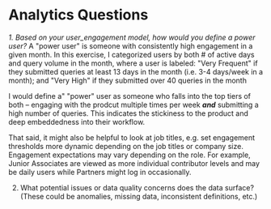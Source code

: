 # Analytics Questions

_1. Based on your user_engagement model, how would you define a power user?_
A "power user" is someone with consistently high engagement in a given month. In this exercise, I categorized users by both # of active days and query volume in the month, where a user is labeled:
"Very Frequent"  if they submitted queries at least 13 days in the month (i.e. 3-4 days/week in a month); and
"Very High" if they submitted over 40 queries in the month

I would define a" "power" user as someone who falls into the top tiers of both – engaging with the prodcut multiple times per week **_and_** submitting a high number of queries. This indicates the stickiness to the product and deep embeddedness into their workflow.

That said, it might also be helpful to look at job titles, e.g. set engagement thresholds more dynamic depending on the job titles or company size. Engagement expectations may vary depending on the role. For example, Junior Associates are viewed as more individual contributor levels and may be daily users while Partners might log in occasionally.

2. What potential issues or data quality concerns does the data surface? (These could be anomalies, missing data, inconsistent definitions, etc.)
